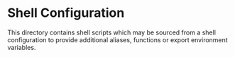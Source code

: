 # Shell Configuration

This directory contains shell scripts which may be sourced from a shell configuration to provide additional aliases, functions or export environment variables.
